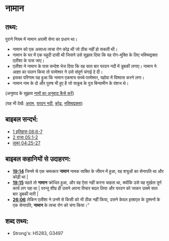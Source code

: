 # नामान #

## तथ्य: ##

पुराने नियम में नामान अरामी सेना का प्रधान था। 

* नामान को एक असाध्य त्वचा रोग कोढ़ थी जो ठीक नहीं हो सकती थी।
* नामान के घर में एक यहूदी दासी थी जिसने उसे सुझाव दिया कि वह रोग-मुक्ति के लिए भविष्यद्वक्ता एलीशा के पास जाए।
* एलीशा ने नामान के पास सन्देश भेज दिया कि वह सात बार यरदन नदी में डुबकी लगाए। नामान ने आज्ञा का पालन किया तो परमेश्वर ने उसे संपूर्ण चंगाई दे दी।
* इसका परिणाम यह हुआ कि नामान एकमात्र सच्चे परमेश्वर, यहोवा में विश्वास करने लगा।
* नामान नाम के दो और पुरुष भी हुए है जो याकूब के पुत्र बिन्यामीन के वंशज थे।

(अनुवाद के सुझाव [नामों का अनुवाद कैसे करें](rc://hi/ta/man/translate/translate-names))

(यह भी देखें: [अराम](../names/aram.md), [यरदन नदी](../names/jordanriver.md), [कोढ़](../other/leprosy.md), [भविष्यद्वक्ता](../kt/prophet.md))

## बाइबल सन्दर्भ: ##

* [1 इतिहास 08:6-7](rc://hi/tn/help/1ch/08/06)
* [2 राजा 05:1-2](rc://hi/tn/help/2ki/05/01)
* [लूका 04:25-27](rc://hi/tn/help/luk/04/25)

## बाइबल कहानियों से उदाहरण: ##

* __[19:14](rc://hi/tn/help/obs/19/14)__ जिनमे से एक चमत्कार __नामान__ नामक व्यक्ति के जीवन में हुआ, वह शत्रुओं का सेनापति था और कोढ़ी था |
* __[19:15](rc://hi/tn/help/obs/19/15)__ पहले तो __नामान__ क्रोधित हुआ, और वह ऐसा नहीं करना चाहता था, क्योंकि उसे यह मूर्खता पूर्ण कार्य लग रहा था | परन्तु शीघ्र ही उसने अपना विचार बदल लिया और यरदन को जाकर उसमे सात बार डुबकी मारी |
* __[26:06](rc://hi/tn/help/obs/26/06)__ लेकिन एलीशा ने उनमें से किसी को भी ठीक नहीं किया, उसने केवल इस्राएल के दुश्मनों के एक सेनापति, __नामान__ के त्वचा रोग को चंगा किया।”

## शब्द तथ्य: ##

* Strong's: H5283, G3497
